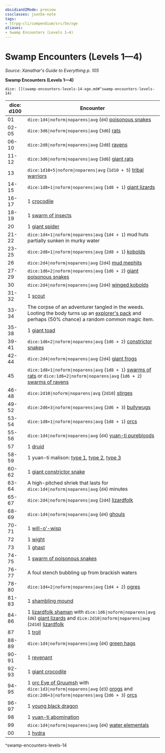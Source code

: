 ```yaml
---
obsidianUIMode: preview
cssclasses: json5e-note
tags:
- ttrpg-cli/compendium/src/5e/xge
aliases:
- Swamp Encounters (Levels 1—4)
---
```

# Swamp Encounters (Levels 1—4)
*Source: Xanathar's Guide to Everything p. 105* 

**Swamp Encounters (Levels 1—4)**

`dice: [](swamp-encounters-levels-14-xge.md#^swamp-encounters-levels-14)`

| dice: d100 | Encounter |
|------------|-----------|
| 01 | `dice:1d4\|noform\|noparens\|avg` (`d4`) [poisonous snakes](/3-Mechanics/CLI/Compendium/bestiary/beast/poisonous-snake.md) |
| 02-05 | `dice:3d6\|noform\|noparens\|avg` (`3d6`) [rats](/3-Mechanics/CLI/Compendium/bestiary/beast/rat.md) |
| 06-10 | `dice:2d8\|noform\|noparens\|avg` (`2d8`) [ravens](/3-Mechanics/CLI/Compendium/bestiary/beast/raven.md) |
| 11-12 | `dice:3d6\|noform\|noparens\|avg` (`3d6`) [giant rats](/3-Mechanics/CLI/Compendium/bestiary/beast/giant-rat.md) |
| 13 | `dice:1d10+5\|noform\|noparens\|avg` (`1d10 + 5`) [tribal warriors](/3-Mechanics/CLI/Compendium/bestiary/humanoid/tribal-warrior.md) |
| 14-15 | `dice:1d8+1\|noform\|noparens\|avg` (`1d8 + 1`) [giant lizards](/3-Mechanics/CLI/Compendium/bestiary/beast/giant-lizard.md) |
| 16-17 | 1 [crocodile](/3-Mechanics/CLI/Compendium/bestiary/beast/crocodile.md) |
| 18-19 | 1 [swarm of insects](/3-Mechanics/CLI/Compendium/bestiary/beast/swarm-of-insects.md) |
| 20 | 1 [giant spider](/3-Mechanics/CLI/Compendium/bestiary/beast/giant-spider.md) |
| 21-22 | `dice:1d4+1\|noform\|noparens\|avg` (`1d4 + 1`) mud huts partially sunken in murky water |
| 23-25 | `dice:2d8+1\|noform\|noparens\|avg` (`2d8 + 1`) [kobolds](/3-Mechanics/CLI/Compendium/bestiary/humanoid/kobold.md) |
| 26 | `dice:2d4\|noform\|noparens\|avg` (`2d4`) [mud mephits](/3-Mechanics/CLI/Compendium/bestiary/elemental/mud-mephit.md) |
| 27-29 | `dice:1d6+2\|noform\|noparens\|avg` (`1d6 + 2`) [giant poisonous snakes](/3-Mechanics/CLI/Compendium/bestiary/beast/giant-poisonous-snake.md) |
| 30 | `dice:2d4\|noform\|noparens\|avg` (`2d4`) [winged kobolds](/3-Mechanics/CLI/Compendium/bestiary/humanoid/winged-kobold.md) |
| 31-32 | 1 [scout](/3-Mechanics/CLI/Compendium/bestiary/humanoid/scout.md) |
| 33-34 | The corpse of an adventurer tangled in the weeds. Looting the body turns up an [explorer's pack](/3-Mechanics/CLI/Compendium/items/explorers-pack.md) and perhaps (50% chance) a random common magic item. |
| 35-38 | 1 [giant toad](/3-Mechanics/CLI/Compendium/bestiary/beast/giant-toad.md) |
| 39-41 | `dice:1d6+2\|noform\|noparens\|avg` (`1d6 + 2`) [constrictor snakes](/3-Mechanics/CLI/Compendium/bestiary/beast/constrictor-snake.md) |
| 42-44 | `dice:2d4\|noform\|noparens\|avg` (`2d4`) [giant frogs](/3-Mechanics/CLI/Compendium/bestiary/beast/giant-frog.md) |
| 45 | `dice:1d8+1\|noform\|noparens\|avg` (`1d8 + 1`) [swarms of rats](/3-Mechanics/CLI/Compendium/bestiary/beast/swarm-of-rats.md) or `dice:1d6+2\|noform\|noparens\|avg` (`1d6 + 2`) [swarms of ravens](/3-Mechanics/CLI/Compendium/bestiary/beast/swarm-of-ravens.md) |
| 46-48 | `dice:2d10\|noform\|noparens\|avg` (`2d10`) [stirges](/3-Mechanics/CLI/Compendium/bestiary/beast/stirge.md) |
| 49-52 | `dice:2d6+3\|noform\|noparens\|avg` (`2d6 + 3`) [bullywugs](/3-Mechanics/CLI/Compendium/bestiary/humanoid/bullywug.md) |
| 53-54 | `dice:1d8+1\|noform\|noparens\|avg` (`1d8 + 1`) [orcs](/3-Mechanics/CLI/Compendium/bestiary/humanoid/orc.md) |
| 55-56 | `dice:1d4\|noform\|noparens\|avg` (`d4`) [yuan-ti purebloods](/3-Mechanics/CLI/Compendium/bestiary/humanoid/yuan-ti-pureblood.md) |
| 57 | 1 [druid](/3-Mechanics/CLI/Compendium/bestiary/humanoid/druid.md) |
| 58-59 | 1 yuan-ti malison: [type 1](/3-Mechanics/CLI/Compendium/bestiary/monstrosity/yuan-ti-malison-type-1.md), [type 2](/3-Mechanics/CLI/Compendium/bestiary/monstrosity/yuan-ti-malison-type-2.md), [type 3](/3-Mechanics/CLI/Compendium/bestiary/monstrosity/yuan-ti-malison-type-3.md) |
| 60-62 | 1 [giant constrictor snake](/3-Mechanics/CLI/Compendium/bestiary/beast/giant-constrictor-snake.md) |
| 63-64 | A high-pitched shriek that lasts for `dice:1d4\|noform\|noparens\|avg` (`d4`) minutes |
| 65-67 | `dice:2d4\|noform\|noparens\|avg` (`2d4`) [lizardfolk](/3-Mechanics/CLI/Compendium/bestiary/humanoid/lizardfolk.md) |
| 68-69 | `dice:1d4\|noform\|noparens\|avg` (`d4`) [ghouls](/3-Mechanics/CLI/Compendium/bestiary/undead/ghoul.md) |
| 70-71 | 1 [will-o'-wisp](/3-Mechanics/CLI/Compendium/bestiary/undead/will-o-wisp.md) |
| 72 | 1 [wight](/3-Mechanics/CLI/Compendium/bestiary/undead/wight.md) |
| 73 | 1 [ghast](/3-Mechanics/CLI/Compendium/bestiary/undead/ghast.md) |
| 74-75 | 1 [swarm of poisonous snakes](/3-Mechanics/CLI/Compendium/bestiary/beast/swarm-of-poisonous-snakes.md) |
| 76-77 | A foul stench bubbling up from brackish waters |
| 78-80 | `dice:1d4+2\|noform\|noparens\|avg` (`1d4 + 2`) [ogres](/3-Mechanics/CLI/Compendium/bestiary/giant/ogre.md) |
| 81-83 | 1 [shambling mound](/3-Mechanics/CLI/Compendium/bestiary/plant/shambling-mound.md) |
| 84-86 | 1 [lizardfolk shaman](/3-Mechanics/CLI/Compendium/bestiary/humanoid/lizardfolk-shaman.md) with `dice:1d6\|noform\|noparens\|avg` (`d6`) [giant lizards](/3-Mechanics/CLI/Compendium/bestiary/beast/giant-lizard.md) and `dice:2d10\|noform\|noparens\|avg` (`2d10`) [lizardfolk](/3-Mechanics/CLI/Compendium/bestiary/humanoid/lizardfolk.md) |
| 87 | 1 [troll](/3-Mechanics/CLI/Compendium/bestiary/giant/troll.md) |
| 88-89 | `dice:1d4\|noform\|noparens\|avg` (`d4`) [green hags](/3-Mechanics/CLI/Compendium/bestiary/fey/green-hag.md) |
| 90-91 | 1 [revenant](/3-Mechanics/CLI/Compendium/bestiary/undead/revenant.md) |
| 92-93 | 1 [giant crocodile](/3-Mechanics/CLI/Compendium/bestiary/beast/giant-crocodile.md) |
| 94-95 | 1 [orc Eye of Gruumsh](/3-Mechanics/CLI/Compendium/bestiary/humanoid/orc-eye-of-gruumsh.md) with `dice:1d3\|noform\|noparens\|avg` (`d3`) [orogs](/3-Mechanics/CLI/Compendium/bestiary/humanoid/orog.md) and `dice:2d6+3\|noform\|noparens\|avg` (`2d6 + 3`) [orcs](/3-Mechanics/CLI/Compendium/bestiary/humanoid/orc.md) |
| 96-97 | 1 [young black dragon](/3-Mechanics/CLI/Compendium/bestiary/dragon/young-black-dragon.md) |
| 98 | 1 [yuan-ti abomination](/3-Mechanics/CLI/Compendium/bestiary/monstrosity/yuan-ti-abomination.md) |
| 99 | `dice:1d4\|noform\|noparens\|avg` (`d4`) [water elementals](/3-Mechanics/CLI/Compendium/bestiary/elemental/water-elemental.md) |
| 00 | 1 [hydra](/3-Mechanics/CLI/Compendium/bestiary/monstrosity/hydra.md) |
^swamp-encounters-levels-14